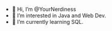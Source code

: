 - 👋 Hi, I’m @YourNerdiness
- 👀 I’m interested in Java and Web Dev.
- 🌱 I’m currently learning SQL.

<!---
YourNerdiness/YourNerdiness is a ✨ special ✨ repository because its `README.md` (this file) appears on your GitHub profile.
You can click the Preview link to take a look at your changes.
--->
